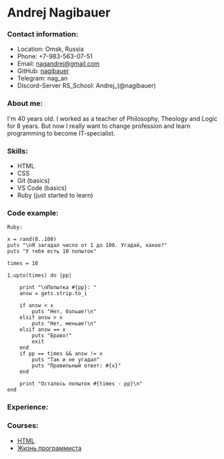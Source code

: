 # Andrej Nagibauer

### Contact information:

* Location: Omsk, Russia
* Phone: +7-983-563-07-51
* Email: nagandrej@gmail.com
* GitHub: [nagibauer](https://github.com/nagibauer)
* Telegram: nag_an
* Discord-Server RS_School: Andrej_(@nagibauer)

### About me:

I'm 40 years old. I worked as a teacher of Philosophy, Theology and Logic for 8 years. But now I really want to change profession and learn programming to become IT-specialist.

### Skills:

* HTML
* CSS
* Git (basics)
* VS Code (basics)
* Ruby (just started to learn)

### Code example:

```
Ruby:

x = rand(0..100)
puts "\nЯ загадал число от 1 до 100. Угадай, какое?"
puts "У тебя есть 10 попыток"

times = 10

1.upto(times) do |pp|

	print "\nПопытка #{pp}: "
	answ = gets.strip.to_i

	if answ < x
		puts "Нет, больше!\n"
	elsif answ > x
		puts "Нет, меньше!\n"
	elsif answ == x 
		puts "Браво!"
		exit
	end
	if pp == times && answ != x
		puts "Так и не угадал"
		puts "Правильный ответ: #{x}"
	end

	print "Осталось попыток #{times - pp}\n"
end
```

### Experience:

### Courses:

* [HTML](https://ru.code-basics.com/languages/html)
* [Жизнь программиста](https://ru.hexlet.io/courses/prog-life)
